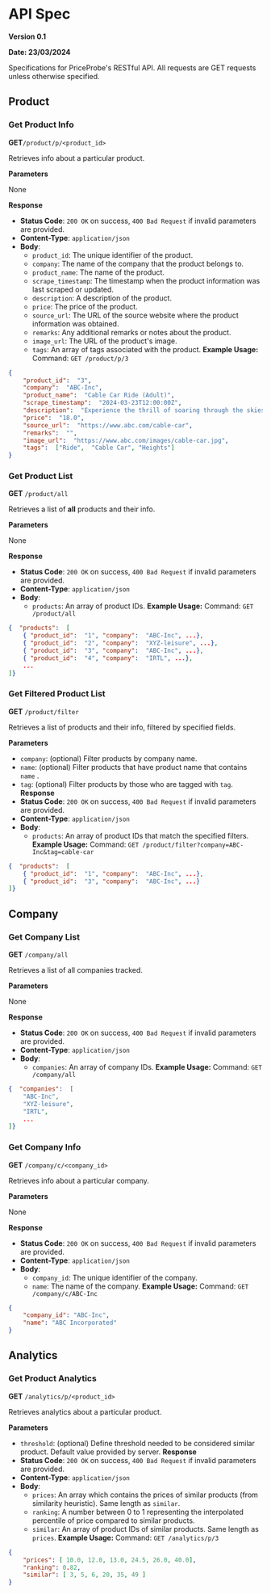 


# API Spec
**Version 0.1**

**Date: 23/03/2024**

Specifications for PriceProbe's RESTful API. All requests are GET requests unless otherwise specified.

## Product
### Get Product Info
**GET**`/product/p/<product_id>`

Retrieves info about a particular product.

**Parameters**

None

**Response**
- **Status Code**: `200 OK` on success, `400 Bad Request` if invalid parameters are provided.
- **Content-Type**: `application/json`
- **Body**:
	-   `product_id`: The unique identifier of the product.
	-   `company`: The name of the company that the product belongs to.
	-   `product_name`: The name of the product.
	-   `scrape_timestamp`: The timestamp when the product information was last scraped or updated.
	-   `description`: A description of the product.
	-   `price`: The price of the product.
	-   `source_url`: The URL of the source website where the product information was obtained.
	-   `remarks`: Any additional remarks or notes about the product.
	-   `image_url`: The URL of the product's image.
	-   `tags`: An array of tags associated with the product.
**Example Usage:**
Command: `GET /product/p/3`
```json
{  
	"product_id":  "3",  
	"company":  "ABC-Inc",  
	"product_name":  "Cable Car Ride (Adult)",  
	"scrape_timestamp":  "2024-03-23T12:00:00Z",  
	"description":  "Experience the thrill of soaring through the skies on our cable car ride! As you embark on this aerial journey, you'll be treated to breathtaking panoramic views of the surrounding landscape.",  
	"price":  "18.0",  
	"source_url":  "https://www.abc.com/cable-car",  
	"remarks":  "",  
	"image_url":  "https://www.abc.com/images/cable-car.jpg",  
	"tags":  ["Ride",  "Cable Car", "Heights"]  
}
```

### Get Product List
**GET** `/product/all`

Retrieves a list of **all** products and their info.

**Parameters**

None

**Response**

- **Status Code**: `200 OK` on success, `400 Bad Request` if invalid parameters are provided.
- **Content-Type**: `application/json`
- **Body**:
	- `products`: An array of product IDs.
**Example Usage:**
Command: `GET /product/all`
```json
{  "products":  [ 
	{ "product_id":  "1", "company":  "ABC-Inc", ...},
	{ "product_id":  "2", "company":  "XYZ-leisure", ...},
	{ "product_id":  "3", "company":  "ABC-Inc", ...},
	{ "product_id":  "4", "company":  "IRTL", ...},
	...
]}
```

### Get Filtered Product List
**GET** `/product/filter`

Retrieves a list of products and their info, filtered by specified fields.

**Parameters**
- `company`: (optional) Filter products by company name.
- `name`: (optional) Filter products that have product name that contains `name` .
- `tag`: (optional) Filter products by those who are tagged with `tag`.
**Response**
- **Status Code**: `200 OK` on success, `400 Bad Request` if invalid parameters are provided.
- **Content-Type**: `application/json`
- **Body**:
	- `products`: An array of product IDs that match the specified filters.
**Example Usage:**
Command: `GET /product/filter?company=ABC-Inc&tag=cable-car`
```json
{  "products":  [ 
	{ "product_id":  "1", "company":  "ABC-Inc", ...},
	{ "product_id":  "3", "company":  "ABC-Inc", ...}
]}
```




## Company
### Get Company List
**GET** `/company/all`

Retrieves a list of all companies tracked.

**Parameters**

None

**Response**
- **Status Code**: `200 OK` on success, `400 Bad Request` if invalid parameters are provided.
- **Content-Type**: `application/json`
- **Body**:
	- `companies`: An array of company IDs.
**Example Usage:**
Command: `GET /company/all`
```json
{  "companies":  [  
	"ABC-Inc",
	"XYZ-leisure",
	"IRTL",
	...
]}
```

### Get Company Info
**GET** `/company/c/<company_id>`

Retrieves info about a particular company.

**Parameters**

None

**Response**
- **Status Code**: `200 OK` on success, `400 Bad Request` if invalid parameters are provided.
- **Content-Type**: `application/json`
- **Body**:
	- `company_id`: The unique identifier of the company.
	- `name`: The name of the company.
**Example Usage:**
Command: `GET /company/c/ABC-Inc`
```json
{  
	"company_id": "ABC-Inc",
	"name": "ABC Incorporated"
}
```

## Analytics
### Get Product Analytics
**GET** `/analytics/p/<product_id>`

Retrieves analytics about a particular product.

**Parameters**
- `threshold`: (optional) Define threshold needed to be considered similar product. Default value provided by server.
**Response**
- **Status Code**: `200 OK` on success, `400 Bad Request` if invalid parameters are provided.
- **Content-Type**: `application/json`
- **Body**:
	- `prices`: An array which contains the prices of similar products (from similarity heuristic). Same length as `similar`.
	- `ranking`: A number between 0 to 1 representing the interpolated percentile of price compared to similar products.
	- `similar`: An array of product IDs of similar products. Same length as `prices`.
**Example Usage:**
Command: `GET /analytics/p/3`
```json
{  
	"prices": [ 10.0, 12.0, 13.0, 24.5, 26.0, 40.0],
	"ranking": 0.82,
	"similar": [ 3, 5, 6, 20, 35, 49 ]
}
```
